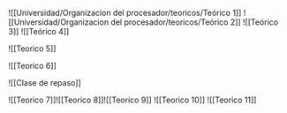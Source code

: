 ![[Universidad/Organizacion del procesador/teoricos/Teórico 1]]
![[Universidad/Organizacion del procesador/teoricos/Teórico 2]]
![[Teórico 3]]
![[Teórico 4]]

![[Teorico 5]]


![[Teorico 6]]















![[Clase de repaso]]

![[Teorico 7]]![[Teorico 8]]![[Teorico 9]]
![[Teorico 10]]
![[Teorico 11]]